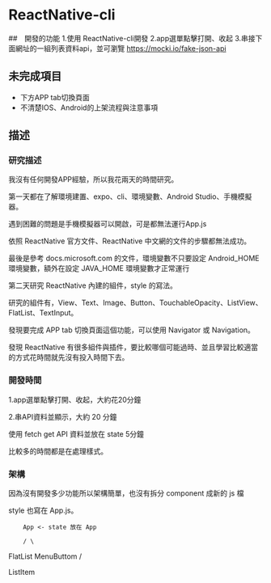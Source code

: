 # ReactNative-cli

##　開發的功能
1.使用 ReactNative-cli開發
2.app選單點擊打開、收起
3.串接下面網址的一組列表資料api，並可瀏覽
https://mocki.io/fake-json-api

## 未完成項目
+ 下方APP tab切換頁面
+ 不清楚IOS、Android的上架流程與注意事項

## 描述
### 研究描述
我沒有任何開發APP經驗，所以我花兩天的時間研究。

第一天都在了解環境建置、expo、cli、環境變數、Android Studio、手機模擬器。

遇到困難的問題是手機模擬器可以開啟，可是都無法運行App.js

依照 ReactNative 官方文件、ReactNative 中文網的文件的步驟都無法成功。

最後是參考 docs.microsoft.com 的文件，環境變數不只要設定 Android_HOME環境變數，額外在設定 JAVA_HOME 環境變數才正常運行

第二天研究 ReactNative 內建的組件，style 的寫法。

研究的組件有，View、Text、Image、Button、TouchableOpacity、ListView、FlatList、TextInput。

發現要完成 APP tab 切換頁面這個功能，可以使用 Navigator 或 Navigation。

發現 ReactNative 有很多組件與插件，要比較哪個可能過時、並且學習比較適當的方式花時間就先沒有投入時間下去。

### 開發時間
1.app選單點擊打開、收起，大約花20分鐘

2.串API資料並顯示，大約 20 分鐘

使用 fetch get API 資料並放在 state 5分鐘

比較多的時間都是在處理樣式。


### 架構
因為沒有開發多少功能所以架構簡單，也沒有拆分 component 成新的 js 檔

style 也寫在 App.js。

        App <- state 放在 App
        
        / \
FlatList   MenuButtom
    /
    
ListItem
        


